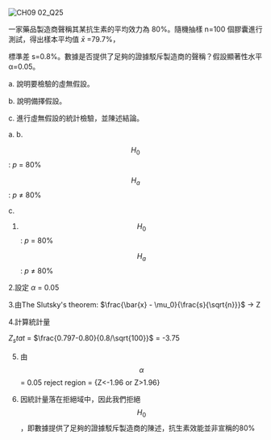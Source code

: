 ![CH09 02_Q25](https://github.com/user-attachments/assets/9300e6fe-687b-4034-a72f-da6cf3c21d3a)

一家藥品製造商聲稱其某抗生素的平均效力為 80%。隨機抽樣 n=100 個膠囊進行測試，得出樣本平均值 $\bar{x}$ =79.7%，

標準差 s=0.8%。數據是否提供了足夠的證據駁斥製造商的聲稱？假設顯著性水平 α=0.05。

a. 說明要檢驗的虛無假設。

b. 說明備擇假設。

c. 進行虛無假設的統計檢驗，並陳述結論。

a. b.

$$H_0$$ : $p$ = 80%

$$H_a$$ : $p$ $\ne$ 80%

c.

1. $$H_0$$ : $p$ = 80%

   $$H_a$$ : $p$ $\ne$ 80%

2.設定 $\alpha$ = 0.05

3.由The Slutsky's theorem: $\frac{\bar{x} - \mu_0}{\frac{s}{\sqrt{n}}}$ -> Z

4.計算統計量

$Z_stat$ = $\frac{0.797-0.80}{0.8/\sqrt{100}}$ = -3.75

5. 由 $$\alpha$$ = 0.05 reject region = {Z<-1.96 or Z>1.96}

6. 因統計量落在拒絕域中，因此我們拒絕 $$H_0$$，即數據提供了足夠的證據駁斥製造商的陳述，抗生素效能並非宣稱的80%
